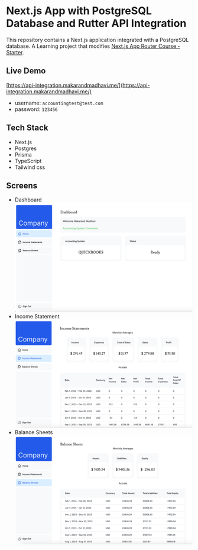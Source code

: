 # Next.js App with PostgreSQL Database and Rutter API Integration

This repository contains a Next.js application integrated with a PostgreSQL database. A Learning project that modifies [Next.js App Router Course - Starter](https://nextjs.org/learn).

## Live Demo

[https://api-integration.makarandmadhavi.me/](https://api-integration.makarandmadhavi.me/)

- username: ```accountingtest@test.com```
- password: ```123456```

## Tech Stack

- Next.js
- Postgres
- Prisma
- TypeScript
- Tailwind css

## Screens

- Dashboard
  ![dashboard](./screens/dashboard.png)
- Income Statement
  ![Income statement](./screens/icstat.png)
- Balance Sheets
  ![Income statement](./screens/blstat.png)

